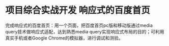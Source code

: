 # 项目综合实战开发 响应式的百度首页
完成响应式的百度首页：用一个页面，把百度首页pc版和移动版通过media query技术做响应式适配，达到熟悉media query实现响应式布局的目的；可利用真实手机或者Google Chrome的模拟器，进行调试和测验。

